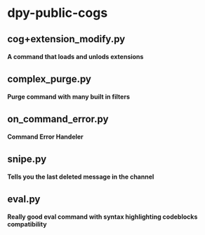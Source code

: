 # dpy-public-cogs
## cog+extension_modify.py
#### A command that loads and unlods extensions
## complex_purge.py
#### Purge command with many built in filters
## on_command_error.py
#### Command Error Handeler
## snipe.py
#### Tells you the last deleted message in the channel
## eval.py
#### Really good eval command with syntax highlighting codeblocks compatibility
